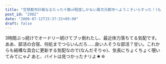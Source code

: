 ```yaml
---
title: "空想都市計画なるたった十数㎥程度しかない異次元都市へようこそいらすった！(もー謎"
post_id: "2982"
date: "2000-07-12T15:37:32+09:00"
draft: false
---
```



3時間ぶっ続けでオードリー続けてブッ倒れたし、最近体力落ちてる気配です。ああ、部活の合宿、何処までつらいんだろ……良い人そうな部活？甘い。これからも結構な具合に更新する気配なので(なんだそりゃ)、気長にちょくちょく覗いてみてにゃ♪ あと、バイトは見つかったナリよ★☆
